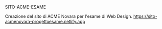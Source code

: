 SITO-ACME-ESAME

Creazione del sito di ACME Novara per l'esame di Web Design. 
https://sito-acmenovara-progettoesame.netlify.app
